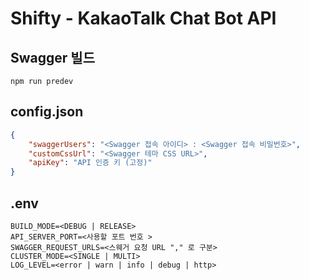 # Shifty - KakaoTalk Chat Bot API

Swagger 빌드
---
```
npm run predev
```

config.json
---
```json
{
    "swaggerUsers": "<Swagger 접속 아이디> : <Swagger 접속 비밀번호>",
    "customCssUrl": "<Swagger 테마 CSS URL>",
    "apiKey": "API 인증 키 (고정)"
}
```

.env
---
```env
BUILD_MODE=<DEBUG | RELEASE>
API_SERVER_PORT=<사용할 포트 번호 >
SWAGGER_REQUEST_URLS=<스웨거 요청 URL "," 로 구분>
CLUSTER_MODE=<SINGLE | MULTI>
LOG_LEVEL=<error | warn | info | debug | http>

```